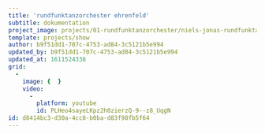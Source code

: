 ```yaml
---
title: 'rundfunktanzorchester ehrenfeld'
subtitle: dokumentation
project_image: projects/01-rundfunktanzorchester/niels-jonas-rundfunktanzorchester-ehrenfeld-dokumentation.jpg
template: projects/show
author: b9f51dd1-707c-4753-ad84-3c5121b5e994
updated_by: b9f51dd1-707c-4753-ad84-3c5121b5e994
updated_at: 1611524338
grid:
  -
    image: {  }
    video:
      -
        platform: youtube
        id: PLHeo4sayeLKpz2h0zierzQ-9--z8_UqgN
id: d8414bc3-d30a-4cc8-b0ba-d83f98fb5f64
---
```

